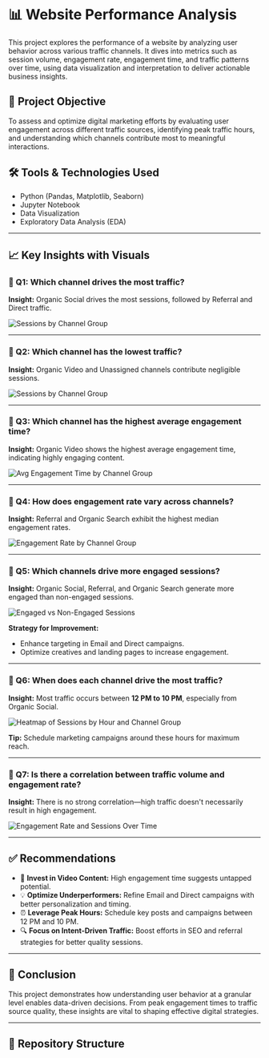 # 📊 Website Performance Analysis

This project explores the performance of a website by analyzing user behavior across various traffic channels. It dives into metrics such as session volume, engagement rate, engagement time, and traffic patterns over time, using data visualization and interpretation to deliver actionable business insights.

## 📁 Project Objective

To assess and optimize digital marketing efforts by evaluating user engagement across different traffic sources, identifying peak traffic hours, and understanding which channels contribute most to meaningful interactions.

## 🛠️ Tools & Technologies Used

- Python (Pandas, Matplotlib, Seaborn)
- Jupyter Notebook
- Data Visualization
- Exploratory Data Analysis (EDA)

---

## 📈 Key Insights with Visuals

### 🔹 Q1: Which channel drives the most traffic?
**Insight:** Organic Social drives the most sessions, followed by Referral and Direct traffic.

![Sessions by Channel Group](images/q1.png)

---

### 🔹 Q2: Which channel has the lowest traffic?
**Insight:** Organic Video and Unassigned channels contribute negligible sessions.

![Sessions by Channel Group](images/q2.png)

---

### 🔹 Q3: Which channel has the highest average engagement time?
**Insight:** Organic Video shows the highest average engagement time, indicating highly engaging content.

![Avg Engagement Time by Channel Group](images/q3.png)

---

### 🔹 Q4: How does engagement rate vary across channels?
**Insight:** Referral and Organic Search exhibit the highest median engagement rates.

![Engagement Rate by Channel Group](images/q4.png)

---

### 🔹 Q5: Which channels drive more engaged sessions?
**Insight:** Organic Social, Referral, and Organic Search generate more engaged than non-engaged sessions.

![Engaged vs Non-Engaged Sessions](images/q5.png)

**Strategy for Improvement:**
- Enhance targeting in Email and Direct campaigns.
- Optimize creatives and landing pages to increase engagement.

---

### 🔹 Q6: When does each channel drive the most traffic?
**Insight:** Most traffic occurs between **12 PM to 10 PM**, especially from Organic Social.

![Heatmap of Sessions by Hour and Channel Group](images/q6.png)

**Tip:** Schedule marketing campaigns around these hours for maximum reach.

---

### 🔹 Q7: Is there a correlation between traffic volume and engagement rate?
**Insight:** There is no strong correlation—high traffic doesn't necessarily result in high engagement.

![Engagement Rate and Sessions Over Time](images/q7.png)

---

## ✅ Recommendations

- 🎥 **Invest in Video Content:** High engagement time suggests untapped potential.
- 💡 **Optimize Underperformers:** Refine Email and Direct campaigns with better personalization and timing.
- ⏰ **Leverage Peak Hours:** Schedule key posts and campaigns between 12 PM and 10 PM.
- 🔍 **Focus on Intent-Driven Traffic:** Boost efforts in SEO and referral strategies for better quality sessions.

---

## 📌 Conclusion

This project demonstrates how understanding user behavior at a granular level enables data-driven decisions. From peak engagement times to traffic source quality, these insights are vital to shaping effective digital strategies.

---

## 📂 Repository Structure


